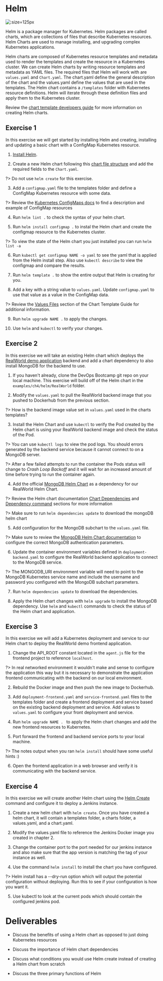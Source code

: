 # Helm

![](img4/helm-icon.svg ':size=125px')

Helm is a package manager for Kubernetes. Helm packages are called charts, which are collections of files that describe Kubernetes resources. Helm Charts are used to manage installing, and upgrading complex Kubernetes applications. 

Helm charts are composed of Kubernetes resource templates and metadata used to render the templates and create the resource in a Kubernetes cluster. We can create Helm charts by writing resource templates and metadata as YAML files. The required files that Helm will work with are `values.yaml` and `Chart.yaml`. The chart.yaml define the general description of the chart and the values.yaml define the values that are used in the templates. The Helm chart contains a `/templates` folder with Kubernetes resource definitions. Helm will iterate through these definition files and apply them to the Kubernetes cluster. 

Review the [chart template developers guide](https://helm.sh/docs/chart_template_guide/#the-chart-template-developers-guide) for more information on creating Helm charts.

## Exercise 1

In this exercise we will get started by installing Helm and creating, installing and updating a basic chart with a ConfigMap Kubernetes resource.

1. [Install Helm](https://helm.sh/docs/intro/install/).

2. Create a new Helm chart following this [chart file structure](https://helm.sh/docs/topics/charts/) and add the required fields to the `Chart.yaml`.

?> Do not use `helm create` for this exercise.

3.  Add a `configmap.yaml` file to the templates folder and define a ConfigMap Kubernetes resource with some data.

?> Review the [Kubernetes ConfigMaps docs](https://kubernetes.io/docs/concepts/configuration/configmap/) to find a description and example of ConfigMap resources

4. Run `helm lint .` to check the syntax of your helm chart.

5. Run `helm install configmap .` to instal the Helm chart and create the configmap resource to the Kubernetes cluster. 

?> To view the state of the Helm chart you just installed you can run `helm list -a` 

6. Run `kubectl get configmap NAME -o yaml` to see the yaml that is applied from the Helm install step. Also use `kubectl describe` to view the configmap and compare the results.

7. Run `helm template .` to show the entire output that Helm is creating for you.

8. Add a key with a string value to `values.yaml`. Update `configmap.yaml` to use that value as a value in the ConfigMap data.

?> Review the [Values Files](https://helm.sh/docs/chart_template_guide/values_files/) section of the Chart Template Guide for additional information.

9. Run `helm upgrade NAME .` to apply the changes.

10. Use `helm` and `kubectl` to verify your changes.

## Exercise 2

In this exercise we will take an existing Helm chart which deploys the [RealWorld demo application](https://github.com/gothinkster/realworld) backend and add a chart dependency to also install MongoDB for the backend to use.

1. If you haven't already, clone the DevOps Bootcamp git repo on your local machine. This exercise will build off of the Helm chart in the `examples/ch4/helm/RealWorld` folder.

2. Modify the `values.yaml` to pull the RealWorld backend image that you pushed to Dockerhub from the previous section. 

?> How is the backend image value set in `values.yaml` used in the charts templates?

3. Install the Helm Chart and use `kubectl` to verify the Pod created by the Helm chart is using your RealWorld backend image and check the status of the Pod. 

?> You can use `kubectl logs` to view the pod logs. You should errors generated by the backend service because it cannot connect to on a MongoDB server. 

?> After a few failed attempts to run the container the Pods status will change to _Crash Loop Backoff_ and it will wait for an increased amount of time before trying to run the container again.

4. Add the official [MongoDB Helm Chart]((https://bitnami.com/stack/mongodb/helm)) as a dependency for our RealWorld Helm Chart.

?> Review the Helm chart documentation [Chart Dependencies](https://helm.sh/docs/topics/charts/#chart-dependencies/) and [Dependency command](https://helm.sh/docs/helm/helm_dependency/) sections for more information

?> Make sure to run `helm dependencies update` to download the mongoDB helm chart

5. Add configuration for the MongoDB subchart to the `values.yaml` file. 

?> Make sure to review the [MongoDB Helm Chart documentation](https://github.com/bitnami/charts/tree/master/bitnami/mongodb) to configure the correct MongoDB authentication parameters.

6. Update the container environment variables defined in `deployment-backend.yaml` to configure the RealWorld backend application to connect to the MongoDB service.

?> The MONGODB_URI environment variable will need to point to the MongoDB Kubernetes service name and include the username and password you configured with the MongoDB subchart parameters. 

7. Run `helm dependencies update` to download the dependencies.

8. Apply the Helm chart changes with `helm upgrade` to install the MongoDB dependency. Use `helm` and `kubectl` commands to check the status of the Helm chart and application.

## Exercise 3

In this exercise we will add a Kubernetes deployment and service to our Helm chart to deploy the RealWorld demo frontend application.

1. Change the API_ROOT constant located in the `agent.js` file for the frontend project to reference `localhost`. 

?> In real networked environment it wouldn't make and sense to configure the application this way but it is necessary to demonstrate the application frontend communicating with the backend on our local environment.

2. Rebuild the Docker image and then push the new image to Dockerhub. 

3. Add `deployment-frontend.yaml` and `service-frontend.yaml` files to the templates folder and create a frontend deployment and service based on the existing backend deployment and service. Add values to `values.yaml` to configure your front deployment and service.

4. Run `helm upgrade NAME . ` to apply the Helm chart changes and add the new frontend resources to Kubernetes.

5. Port forward the frontend and backend service ports to your local machine.

?> The notes output when you ran `helm install` should have some useful hints :)

6. Open the frontend application in a web browser and verify it is communicating with the backend service.

## Exercise 4

In this exercise we will create another Helm chart using the [Helm Create](https://helm.sh/docs/helm/helm_create/) command and configure it to deploy a Jenkins instance.

1. Create a new helm chart with `helm create`. Once you have created a helm chart, it will contain a templates folder, a charts folder, a values.yaml, and a chart.yaml. 

2. Modify the values.yaml file to reference the Jenkins Docker image you created in chapter 2. 

3. Change the container port to the port needed for our jenkins instance and also make sure that the app version is matching the tag of your instance as well.

4. Use the command `helm install` to install the chart you have configured.

?> Helm install has a --dry-run option which will output the potential configuration without deploying. Run this to see if your configuration is how you want it.

5. Use kubectl to look at the current pods which should contain the configured jenkins pod.


# Deliverables

- Discuss the benefits of using a Helm chart as opposed to just doing Kubernetes resources

- Discuss the importance of Helm chart dependencies

- Discuss what conditions you would use Helm create instead of creating a Helm chart from scratch

- Discuss the three primary functions of Helm 

